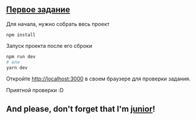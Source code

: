 
## [Первое задание](https://sites.google.com/view/frontenddeveloperreact/#h.i0ozk8efjyly)

Для начала, нужно собрать весь проект
```
npm install 
```


Запуск проекта после его сброки
```bash
npm run dev
# или
yarn dev
```

Откройте [http://localhost:3000](http://localhost:3000) в своем браузере для проверки задания.

Приятной проверки :D

## And please, don't forget that I'm [junior](https://thecode.media/junior/)!

